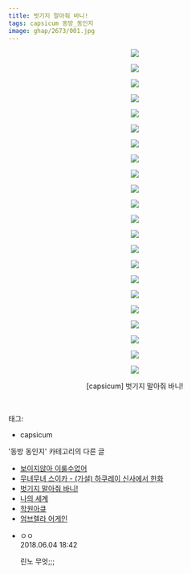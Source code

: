 ```yaml
---
title: 벗기지 말아줘 바니!
tags: capsicum 동방_동인지
image: ghap/2673/001.jpg
---
```

<div class="article">
<p style="text-align: center; clear: none; float: none;"><img src="{{ site.nasurl }}/ghap/2673/001.jpg"/></p>
<p style="text-align: center; clear: none; float: none;"><img src="{{ site.nasurl }}/ghap/2673/002.jpg"/></p>
<p style="text-align: center; clear: none; float: none;"><img src="{{ site.nasurl }}/ghap/2673/003.jpg"/></p>
<p style="text-align: center; clear: none; float: none;"><img src="{{ site.nasurl }}/ghap/2673/004.jpg"/></p>
<p style="text-align: center; clear: none; float: none;"><img src="{{ site.nasurl }}/ghap/2673/005.jpg"/></p>
<p style="text-align: center; clear: none; float: none;"><img src="{{ site.nasurl }}/ghap/2673/006.jpg"/></p>
<p style="text-align: center; clear: none; float: none;"><img src="{{ site.nasurl }}/ghap/2673/007.jpg"/></p>
<p style="text-align: center; clear: none; float: none;"><img src="{{ site.nasurl }}/ghap/2673/008.jpg"/></p>
<p style="text-align: center; clear: none; float: none;"><img src="{{ site.nasurl }}/ghap/2673/009.jpg"/></p>
<p style="text-align: center; clear: none; float: none;"><img src="{{ site.nasurl }}/ghap/2673/010.jpg"/></p>
<p style="text-align: center; clear: none; float: none;"><img src="{{ site.nasurl }}/ghap/2673/011.jpg"/></p>
<p style="text-align: center; clear: none; float: none;"><img src="{{ site.nasurl }}/ghap/2673/012.jpg"/></p>
<p style="text-align: center; clear: none; float: none;"><img src="{{ site.nasurl }}/ghap/2673/013.jpg"/></p>
<p style="text-align: center; clear: none; float: none;"><img src="{{ site.nasurl }}/ghap/2673/014.jpg"/></p>
<p style="text-align: center; clear: none; float: none;"><img src="{{ site.nasurl }}/ghap/2673/015.jpg"/></p>
<p style="text-align: center; clear: none; float: none;"><img src="{{ site.nasurl }}/ghap/2673/016.jpg"/></p>
<p style="text-align: center; clear: none; float: none;"><img src="{{ site.nasurl }}/ghap/2673/017.jpg"/></p>
<p style="text-align: center; clear: none; float: none;"><img src="{{ site.nasurl }}/ghap/2673/018.jpg"/></p>
<p style="text-align: center; clear: none; float: none;"><img src="{{ site.nasurl }}/ghap/2673/019.jpg"/></p>
<p style="text-align: center; clear: none; float: none;"><img src="{{ site.nasurl }}/ghap/2673/020.jpg"/></p>
<p style="text-align: center; clear: none; float: none;"><img src="{{ site.nasurl }}/ghap/2673/021.jpg"/></p>
<p style="text-align: center; clear: none; float: none;"><img src="{{ site.nasurl }}/ghap/2673/022.jpg"/></p>
<p style="text-align: center; clear: none; float: none;">[capsicum] 벗기지 말아줘 바니!</p>
<p><br/></p>
</div><div class="tagTrail">
<p>태그: </p>
<ul>
<li>capsicum</li>
</ul>
</div><div class="another">
<p>'동방 동인지' 카테고리의 다른 글</p>
<ul>
<li><a href="/2016-10-24-ghap_2675">보이지않아 이룰수없어</a></li>
<li><a href="/2016-10-23-ghap_2674">무녀무녀 스이카 - (가설) 하쿠레이 신사에서 한화</a></li>
<li><a href="/2016-10-23-ghap_2673">벗기지 말아줘 바니!</a></li>
<li><a href="/2016-10-23-ghap_2672">나의 세계</a></li>
<li><a href="/2016-10-23-ghap_2671">학원아큐</a></li>
<li><a href="/2016-10-23-ghap_2670">엄브렐라 어게인</a></li>
</ul>
</div><div class="cb_module cb_fluid">
<div class="cb_wrt cb_profile">
<div class="comment">
<ul>
<li class="cb_thumb_off" id="comment15266326">
<div class="cb_comment_area">
<div class="cb_info_area">
<div class="cb_section">
<span class="cb_nick_name">ㅇㅇ</span>
</div>
<div class="cb_section">
<span class="cb_date">2018.06.04 18:42 </span>
</div>
</div>
<div class="cb_dsc_comment">
<p class="cb_dsc">
											린노 무엇;;;
										</p>
</div>
</div></li>
</ul>
</div>
</div><!-- commentList close -->
</div>
